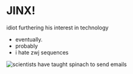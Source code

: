 # JINX!

idiot furthering his interest in technology
- eventually.
- probably
- i hate zwj sequences

<img src="https://media.discordapp.net/attachments/953707916328841256/990017143330451527/Screenshot_2022-06-24-18-13-51-1.png"
alt="scientists have taught spinach to send emails">

